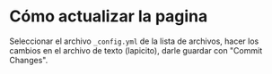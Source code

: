 # Cómo actualizar la pagina

Seleccionar el archivo `_config.yml` de la lista de archivos, hacer los cambios en el archivo de texto (lapicito), darle guardar con "Commit Changes".
